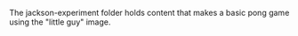 The jackson-experiment folder holds content that makes a basic pong game using the "little guy" image.